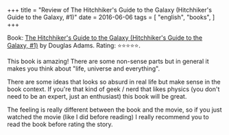 +++
title = "Review of The Hitchhiker's Guide to the Galaxy (Hitchhiker's Guide to the Galaxy, #1)"
date = 2016-06-06
tags = [
    "english",
    "books",
]
+++

Book: [The Hitchhiker's Guide to the Galaxy (Hitchhiker's Guide to the Galaxy, #1)](https://www.goodreads.com/book/show/11) by Douglas Adams. Rating: ⭐️⭐️⭐️⭐️⭐️.

This book is amazing! There are some non-sense parts but in general it makes you think about "life, universe and everything".

There are some ideas that looks so absurd in real life but make sense in the book context. If you're that kind of geek / nerd that likes physics (you don't need to be an expert, just an enthusiast) this book will be great.

The feeling is really different between the book and the movie, so if you just watched the movie (like I did before reading) I really recommend you to read the book before rating the story.
